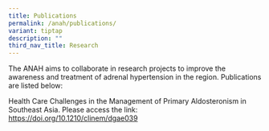 ```yaml
---
title: Publications
permalink: /anah/publications/
variant: tiptap
description: ""
third_nav_title: Research
---
```

<p>The ANAH aims to collaborate in research projects to improve the awareness
and treatment of adrenal hypertension in the region. Publications are listed
below:</p>
<p>Health Care Challenges in the Management of Primary Aldosteronism in Southeast
Asia. Please access the link: <a href="https://doi.org/10.1210/clinem/dgae039" rel="noopener noreferrer nofollow" target="_blank">https://doi.org/10.1210/clinem/dgae039</a>
</p>
<p></p>